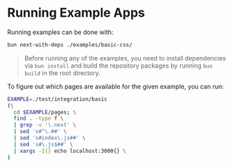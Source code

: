 # Running Example Apps

Running examples can be done with:

```sh
bun next-with-deps ./examples/basic-css/
```

> Before running any of the examples, you need to install dependencies via `bun install` and build the repository packages by running `bun build` in the root directory.

To figure out which pages are available for the given example, you can run:

```sh
EXAMPLE=./test/integration/basic
(\
  cd $EXAMPLE/pages; \
  find . -type f \
  | grep -v '\.next' \
  | sed 's#^\.##' \
  | sed 's#index\.js##' \
  | sed 's#\.js$##' \
  | xargs -I{} echo localhost:3000{} \
)
```
